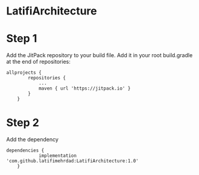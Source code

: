 # LatifiArchitecture

# Step 1
Add the JitPack repository to your build file. 
Add it in your root build.gradle at the end of repositories:

```
allprojects {
		repositories {
			...
			maven { url 'https://jitpack.io' }
		}
	}
```

# Step 2

Add the dependency

```
dependencies {
	        implementation 'com.github.latifimehrdad:LatifiArchitecture:1.0'
	}
```

